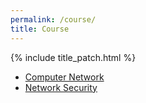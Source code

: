 ```yaml
---
permalink: /course/
title: Course
---
```


{% include title_patch.html %}


- [Computer Network](./network)
- [Network Security](./security)